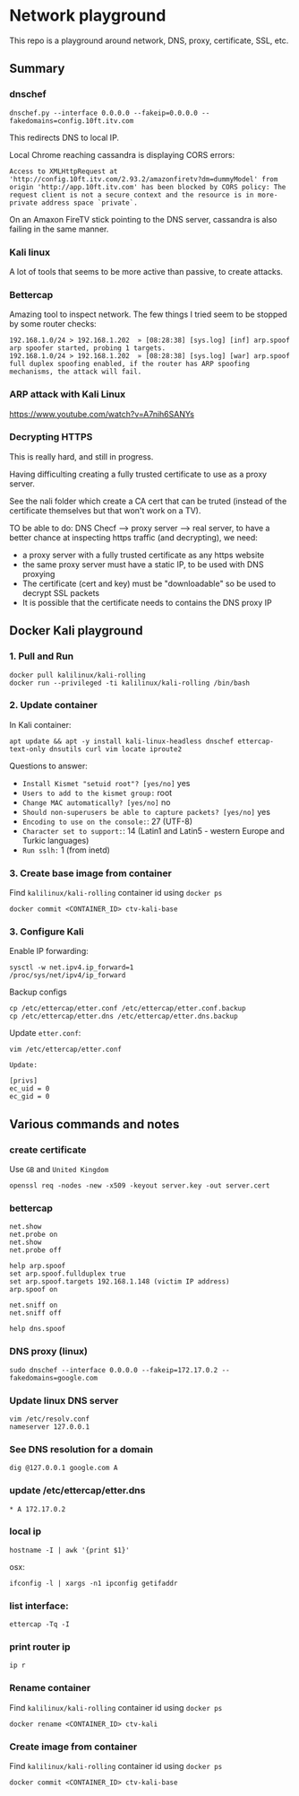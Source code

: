 # Network playground

This repo is a playground around network, DNS, proxy, certificate, SSL, etc.

## Summary

### dnschef

```
dnschef.py --interface 0.0.0.0 --fakeip=0.0.0.0 --fakedomains=config.10ft.itv.com
```

This redirects DNS to local IP.

Local Chrome reaching cassandra is displaying CORS errors:

```
Access to XMLHttpRequest at 'http://config.10ft.itv.com/2.93.2/amazonfiretv?dm=dummyModel' from origin 'http://app.10ft.itv.com' has been blocked by CORS policy: The request client is not a secure context and the resource is in more-private address space `private`.
```

On an Amaxon FireTV stick pointing to the DNS server, cassandra is also failing in the same manner.

### Kali linux

A lot of tools that seems to be more active than passive, to create attacks.

### Bettercap

Amazing tool to inspect network. The few things I tried seem to be stopped by some router checks:

```
192.168.1.0/24 > 192.168.1.202  » [08:28:38] [sys.log] [inf] arp.spoof arp spoofer started, probing 1 targets.
192.168.1.0/24 > 192.168.1.202  » [08:28:38] [sys.log] [war] arp.spoof full duplex spoofing enabled, if the router has ARP spoofing mechanisms, the attack will fail.
```

### ARP attack with Kali Linux

https://www.youtube.com/watch?v=A7nih6SANYs

### Decrypting HTTPS

This is really hard, and still in progress.

Having difficulting creating a fully trusted certificate to use as a proxy server.

See the nali folder which create a CA cert that can be truted (instead of the certificate themselves but that won't work on a TV).

TO be able to do: DNS Checf --> proxy server --> real server, to have a better chance at inspecting https traffic (and decrypting), we need:

- a proxy server with a fully trusted certificate as any https website
- the same proxy server must have a static IP, to be used with DNS proxying
- The certificate (cert and key) must be "downloadable" so be used to decrypt SSL packets
- It is possible that the certificate needs to contains the DNS proxy IP

## Docker Kali playground

### 1. Pull and Run

```
docker pull kalilinux/kali-rolling
docker run --privileged -ti kalilinux/kali-rolling /bin/bash
```

### 2. Update container

In Kali container:

```
apt update && apt -y install kali-linux-headless dnschef ettercap-text-only dnsutils curl vim locate iproute2
```

Questions to answer:

- `Install Kismet "setuid root"? [yes/no]` yes
- `Users to add to the kismet group:` root
- `Change MAC automatically? [yes/no]` no
- `Should non-superusers be able to capture packets? [yes/no]` yes
- `Encoding to use on the console:`: 27 (UTF-8)
- `Character set to support:`: 14 (Latin1 and Latin5 - western Europe and Turkic languages)
- `Run sslh:` 1 (from inetd)

### 3. Create base image from container

Find `kalilinux/kali-rolling` container id using `docker ps`

```
docker commit <CONTAINER_ID> ctv-kali-base
```

### 3. Configure Kali

Enable IP forwarding:

```
sysctl -w net.ipv4.ip_forward=1
/proc/sys/net/ipv4/ip_forward
```

Backup configs

```
cp /etc/ettercap/etter.conf /etc/ettercap/etter.conf.backup
cp /etc/ettercap/etter.dns /etc/ettercap/etter.dns.backup
```

Update `etter.conf`:

```
vim /etc/ettercap/etter.conf

Update:

[privs]
ec_uid = 0
ec_gid = 0
```

## Various commands and notes

### create certificate

Use `GB` and `United Kingdom`

```
openssl req -nodes -new -x509 -keyout server.key -out server.cert
```

### bettercap

```
net.show
net.probe on
net.show
net.probe off

help arp.spoof
set arp.spoof.fullduplex true
set arp.spoof.targets 192.168.1.148 (victim IP address)
arp.spoof on

net.sniff on
net.sniff off

help dns.spoof
```

### DNS proxy (linux)

```
sudo dnschef --interface 0.0.0.0 --fakeip=172.17.0.2 --fakedomains=google.com
```

### Update linux DNS server

```
vim /etc/resolv.conf
nameserver 127.0.0.1
```

### See DNS resolution for a domain

```
dig @127.0.0.1 google.com A
```

### update /etc/ettercap/etter.dns

```
* A 172.17.0.2
```

### local ip

```
hostname -I | awk '{print $1}'
```

osx:

```
ifconfig -l | xargs -n1 ipconfig getifaddr
```

### list interface:

```
ettercap -Tq -I
```

### print router ip
```
ip r
```

### Rename container

Find `kalilinux/kali-rolling` container id using `docker ps`

```
docker rename <CONTAINER_ID> ctv-kali
```

### Create image from container

Find `kalilinux/kali-rolling` container id using `docker ps`

```
docker commit <CONTAINER_ID> ctv-kali-base
```
